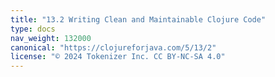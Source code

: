 ```yaml
---
title: "13.2 Writing Clean and Maintainable Clojure Code"
type: docs
nav_weight: 132000
canonical: "https://clojureforjava.com/5/13/2"
license: "© 2024 Tokenizer Inc. CC BY-NC-SA 4.0"
---
```

